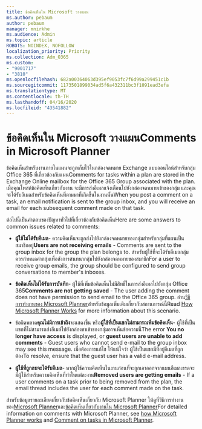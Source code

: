 ```yaml
---
title: ข้อคิดเห็นใน Microsoft วางแผน
ms.author: pebaum
author: pebaum
manager: mnirkhe
ms.audience: Admin
ms.topic: article
ROBOTS: NOINDEX, NOFOLLOW
localization_priority: Priority
ms.collection: Adm_O365
ms.custom:
- "9001717"
- "3810"
ms.openlocfilehash: 682a00364063d395ef9053fc7f6d99a299451c1b
ms.sourcegitcommit: 1173501899034ad5f6a432311bc3f1091ead3efa
ms.translationtype: MT
ms.contentlocale: th-TH
ms.lasthandoff: 04/16/2020
ms.locfileid: "43541882"
---
```

# <a name="comments-in-microsoft-planner"></a><span data-ttu-id="45146-102">ข้อคิดเห็นใน Microsoft วางแผน</span><span class="sxs-lookup"><span data-stu-id="45146-102">Comments in Microsoft Planner</span></span>

<span data-ttu-id="45146-103">ข้อคิดเห็นสําหรับงานภายในแผนจะถูกเก็บไว้ในกล่องจดหมาย Exchange แบบออนไลน์สําหรับกลุ่ม Office 365 ที่เกี่ยวข้องกับแผน</span><span class="sxs-lookup"><span data-stu-id="45146-103">Comments for tasks within a plan are stored in the Exchange Online mailbox for the Office 365 Group associated with the plan.</span></span>  <span data-ttu-id="45146-104">เมื่อคุณโพสต์ข้อคิดเห็นเกี่ยวกับงาน จะมีการส่งอีเมลแจ้งเตือนไปยังกล่องจดหมายเข้าของกลุ่ม และคุณจะได้รับอีเมลสําหรับข้อคิดเห็นที่ตามมาที่เกิดขึ้นในงานนั้น</span><span class="sxs-lookup"><span data-stu-id="45146-104">When you post a comment on a task, an email notification is sent to the group inbox, and you will receive an email for each subsequent comment made on that task.</span></span>

<span data-ttu-id="45146-105">ต่อไปนี้เป็นคําตอบของปัญหาทั่วไปที่เกี่ยวข้องกับข้อคิดเห็น</span><span class="sxs-lookup"><span data-stu-id="45146-105">Here are some answers to common issues related to comments:</span></span>

- <span data-ttu-id="45146-106">**ผู้ใช้ไม่ได้รับอีเมล**- ความคิดเห็นจะถูกส่งไปยังกล่องจดหมายของกลุ่มสําหรับกลุ่มที่แผนเป็นสมาชิกอยู่</span><span class="sxs-lookup"><span data-stu-id="45146-106">**Users are not receiving emails** - Comments are sent to the group inbox for the group the plan belongs to.</span></span> <span data-ttu-id="45146-107">สําหรับผู้ใช้ที่จะได้รับอีเมลกลุ่ม ควรกําหนดค่ากลุ่มเพื่อส่งการสนทนากลุ่มไปยังกล่องจดหมายของสมาชิก</span><span class="sxs-lookup"><span data-stu-id="45146-107">For a user to receive group emails, the group should be configured to send group conversations to member's inboxes.</span></span>

- <span data-ttu-id="45146-108">**ข้อคิดเห็นไม่ได้รับการบันทึก**- ผู้ใช้ที่เพิ่มข้อคิดเห็นไม่มีสิทธิ์ในการส่งอีเมลไปยังกลุ่ม Office 365</span><span class="sxs-lookup"><span data-stu-id="45146-108">**Comments are not getting saved** -  The user adding the comment does not have permission to send email to the Office 365 group.</span></span> <span data-ttu-id="45146-109">อ่าน[วิธีการทํางานของ Microsoft Planner](https://techcommunity.microsoft.com/t5/planner-blog/how-microsoft-planner-works/ba-p/1214736)สําหรับข้อมูลเพิ่มเติมเกี่ยวกับสถานการณ์นี้</span><span class="sxs-lookup"><span data-stu-id="45146-109">Read [How Microsoft Planner Works](https://techcommunity.microsoft.com/t5/planner-blog/how-microsoft-planner-works/ba-p/1214736) for more information about this scenario.</span></span>

- <span data-ttu-id="45146-110">ข้อผิดพลาด**คุณไม่มีการเข้าถึง**จะแสดงขึ้น หรือ**ผู้ใช้ที่เป็นแขกไม่สามารถเพิ่มข้อคิดเห็น**- ผู้ใช้ที่เป็นแขกที่ไม่สามารถส่งอีเมล์ไปยังกล่องขาเข้าของกลุ่มอาจเห็นข้อความนี้</span><span class="sxs-lookup"><span data-stu-id="45146-110">The error **You no longer have access** is displayed, or **guest users are unable to add comments** - Guest users who cannot send e-mail to the group inbox may see this message.</span></span> <span data-ttu-id="45146-111">เมื่อต้องการแก้ไข ให้แน่ใจว่า ผู้ใช้เป็นแขกมีที่อยู่อีเมลที่ถูกต้อง</span><span class="sxs-lookup"><span data-stu-id="45146-111">To resolve, ensure that the guest user has a valid e-mail address.</span></span>

- <span data-ttu-id="45146-112">**ผู้ใช้ที่ถูกลบจะได้รับอีเมล**- หากผู้ใช้ความคิดเห็นในงานก่อนที่จะถูกเอาออกจากแผนอีเมลเธรดจะมีผู้ใช้สําหรับความคิดเห็นที่ทําในแต่ละงาน</span><span class="sxs-lookup"><span data-stu-id="45146-112">**Removed users are getting emails** -  If a user comments on a task prior to being removed from the plan, the email thread includes the user for each comment made on the task.</span></span>

<span data-ttu-id="45146-113">สําหรับข้อมูลรายละเอียดเกี่ยวกับข้อคิดเห็นเกี่ยวกับ Microsoft Planner ให้ดูที่วิธีการทํางานของ[Microsoft Planner](https://techcommunity.microsoft.com/t5/planner-blog/how-microsoft-planner-works/ba-p/1214736)และ[ข้อคิดเห็นเกี่ยวกับงานใน Microsoft Planner](https://support.microsoft.com/en-us/office/comment-on-tasks-in-microsoft-planner-fd4aedde-7785-4cd0-96ee-122fbc9140e1)</span><span class="sxs-lookup"><span data-stu-id="45146-113">For detailed information on comments with Microsoft Planner, see [how Microsoft Planner works](https://techcommunity.microsoft.com/t5/planner-blog/how-microsoft-planner-works/ba-p/1214736) and [Comment on tasks in Microsoft Planner](https://support.microsoft.com/en-us/office/comment-on-tasks-in-microsoft-planner-fd4aedde-7785-4cd0-96ee-122fbc9140e1).</span></span>

